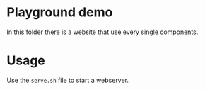 <!--
SPDX-FileCopyrightText:   NOI Techpark <digital@noi.bz.it>

SPDX-License-Identifier: CC0-1.0
-->

# Playground demo

In this folder there is a website that use every single components.

# Usage

Use the `serve.sh` file to start a webserver.